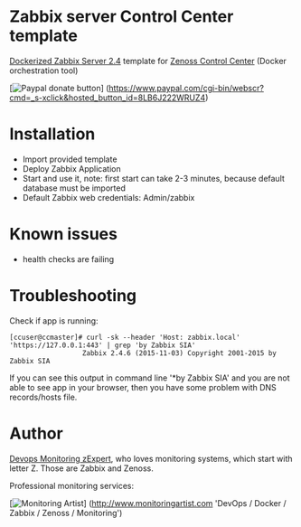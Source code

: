 Zabbix server Control Center template
=====================================

[Dockerized Zabbix Server 2.4](https://github.com/zabbix/zabbix-community-docker/) 
template for [Zenoss Control Center](http://controlcenter.io/) (Docker orchestration tool)

[![Paypal donate button](http://jangaraj.com/img/github-donate-button02.png)]
(https://www.paypal.com/cgi-bin/webscr?cmd=_s-xclick&hosted_button_id=8LB6J222WRUZ4)

Installation
============

- Import provided template
- Deploy Zabbix Application
- Start and use it, note: first start can take 2-3 minutes, because default 
database must be imported
- Default Zabbix web credentials: Admin/zabbix

Known issues
============

- health checks are failing

Troubleshooting
===============

Check if app is running:

```
[ccuser@ccmaster]# curl -sk --header 'Host: zabbix.local' 'https://127.0.0.1:443' | grep 'by Zabbix SIA'
                  Zabbix 2.4.6 (2015-11-03) Copyright 2001-2015 by Zabbix SIA
```

If you can see this output in command line '*by Zabbix SIA' and you are not able to see app in your browser, then you have some problem with DNS records/hosts file.

Author
======

[Devops Monitoring zExpert](http://www.jangaraj.com 'DevOps / Docker / Zabbix / Zenoss / Monitoring'), who loves monitoring 
systems, which start with letter Z. Those are Zabbix and Zenoss.

Professional monitoring services:

[![Monitoring Artist](http://monitoringartist.com/img/github-monitoring-artist-logo.jpg)]
(http://www.monitoringartist.com 'DevOps / Docker / Zabbix / Zenoss / Monitoring')
